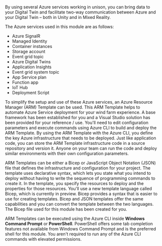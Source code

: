 By using several Azure services working in unison, you can bring data to your Digital Twin and facilitate two-way communication between Azure and your Digital Twin – both in Unity and in Mixed Reality. 

The Azure services used in this module are as follows:

- Azure SignalR
- Managed Identity
- Container instances
- Storage account
- Event grid topic
- Azure Digital Twins
- Application Insights
- Event grid system topic
- App Service plan
- Function app
- IoT Hub
- Deployment Script

To simplify the setup and use of these Azure services, an Azure Resource Manager (ARM) Template can be used.  This ARM Template helps to automate Azure Service deployment for your wind farm experience.  A base framework has been established for you and a Visual Studio solution has been provided for your reference / use.  You'll need to edit configuration parameters and execute commands using Azure CLI to build and deploy the ARM Template.  By using the ARM Template with the Azure CLI, you define the key Azure infrastructure that needs to be deployed.  Just like application code, you can store the ARM Template infrastructure code in a source repository and version it. Anyone on your team can run the code and deploy similar environments with their own configuration parameters.

ARM Templates can be either a Bicep or JavaScript Object Notation (JSON) file that defines the infrastructure and configuration for your project. The template uses declarative syntax, which lets you state what you intend to deploy without having to write the sequence of programming commands to create it.  In the template, you specify the resources to deploy and the properties for those resources.  You'll use a new template language called Bicep, which is currently in preview.  Bicep provides a syntax that is easier to use for creating templates.  Bicep and JSON templates offer the same capabilities and you can convert the template between the two languages. The Bicep file used for this module has been created for you.

ARM Templates can be executed using the Azure CLI inside **Windows Command Prompt** or **PowerShell**. PowerShell offers some tab completion features not available from Windows Command Prompt and is the preferred shell for this module.  You aren't required to run any of the Azure CLI commands with elevated permissions.